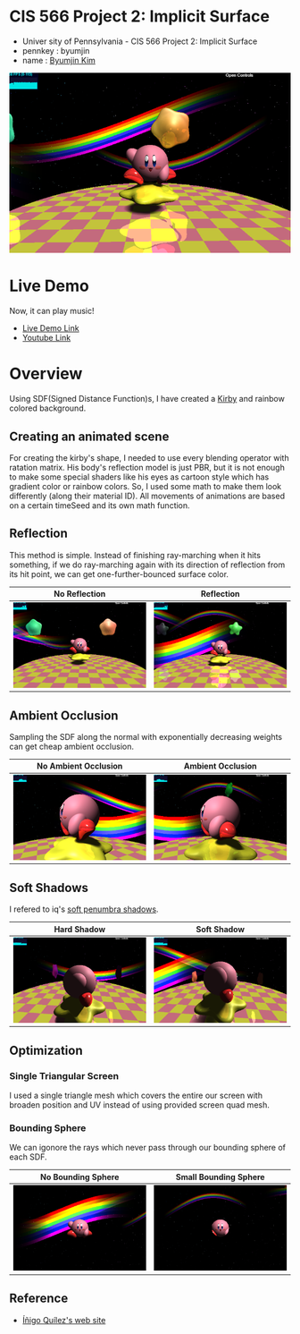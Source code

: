 # CIS 566 Project 2: Implicit Surface

* Univer sity of Pennsylvania - CIS 566 Project 2: Implicit Surface
* pennkey : byumjin
* name : [Byumjin Kim](https://github.com/byumjin)

![](imgs/main.png)

# Live Demo

Now, it can play music!

* [Live Demo Link](https://byumjin.github.io/procedural_kirby/)
* [Youtube Link](https://www.youtube.com/watch?v=hYXqmJBNi9k)

# Overview

Using SDF(Signed Distance Function)s, I have created a [Kirby](https://www.youtube.com/watch?v=DPafFVi6BaE) and rainbow colored background. 

## Creating an animated scene

For creating the kirby's shape, I needed to use every blending operator with ratation matrix.
His body's reflection model is just PBR, but it is not enough to make some special shaders like his eyes as cartoon style which has gradient color or rainbow colors. So, I used some math to make them look differently (along their material ID).
All movements of animations are based on a certain timeSeed and its own math function.

## Reflection

This method is simple. Instead of finishing ray-marching when it hits something, if we do ray-marching again with its direction of reflection from its hit point, we can get one-further-bounced surface color.

| No Reflection | Reflection |
| --- | --- |
| ![](imgs/re00.png) | ![](imgs/re01.png) |

## Ambient Occlusion

Sampling the SDF along the normal with exponentially decreasing weights can get cheap ambient occlusion.

| No Ambient Occlusion | Ambient Occlusion |
| --- | --- |
| ![](imgs/ao00.png) | ![](imgs/ao01.png) |

## Soft Shadows

I refered to iq's [soft penumbra shadows](http://www.iquilezles.org/www/articles/rmshadows/rmshadows.htm).

| Hard Shadow | Soft Shadow |
| --- | --- |
| ![](imgs/s00.png) | ![](imgs/s01.png) |

## Optimization

### Single Triangular Screen

I used a single triangle mesh which covers the entire our screen with broaden position and UV instead of using provided screen quad mesh.

### Bounding Sphere

We can igonore the rays which never pass through our bounding sphere of each SDF.

| No Bounding Sphere | Small Bounding Sphere  |
| --- | --- |
| ![](imgs/b00.png) | ![](imgs/b01.png) |

## Reference

- [Íñigo Quílez's web site](http://www.iquilezles.org/index.html)
